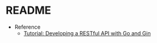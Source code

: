 # README

- Reference
  - [Tutorial: Developing a RESTful API with Go and Gin](https://go.dev/doc/tutorial/web-service-gin)